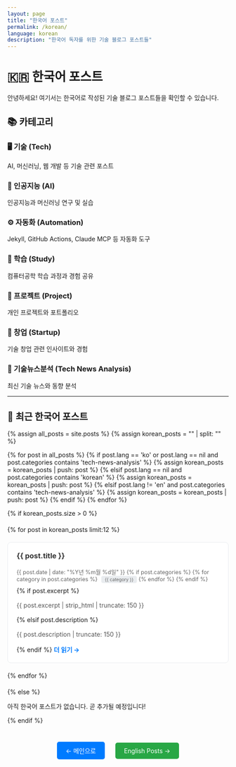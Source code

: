 ```yaml
---
layout: page
title: "한국어 포스트"
permalink: /korean/
language: korean
description: "한국어 독자를 위한 기술 블로그 포스트들"
---
```


# 🇰🇷 한국어 포스트

안녕하세요! 여기서는 한국어로 작성된 기술 블로그 포스트들을 확인할 수 있습니다.

## 📚 카테고리

### 🖥️ 기술 (Tech)
AI, 머신러닝, 웹 개발 등 기술 관련 포스트

### 🤖 인공지능 (AI)
인공지능과 머신러닝 연구 및 실습

### ⚙️ 자동화 (Automation)
Jekyll, GitHub Actions, Claude MCP 등 자동화 도구

### 📖 학습 (Study)
컴퓨터공학 학습 과정과 경험 공유

### 🚀 프로젝트 (Project)
개인 프로젝트와 포트폴리오

### 💼 창업 (Startup)
기술 창업 관련 인사이트와 경험

### 📰 기술뉴스분석 (Tech News Analysis)
최신 기술 뉴스와 동향 분석

---

## 📝 최근 한국어 포스트

<div class="korean-posts">
{% assign all_posts = site.posts %}
{% assign korean_posts = "" | split: "" %}

{% for post in all_posts %}
  {% if post.lang == 'ko' or post.lang == nil and post.categories contains 'tech-news-analysis' %}
    {% assign korean_posts = korean_posts | push: post %}
  {% elsif post.lang == nil and post.categories contains 'korean' %}
    {% assign korean_posts = korean_posts | push: post %}
  {% elsif post.lang != 'en' and post.categories contains 'tech-news-analysis' %}
    {% assign korean_posts = korean_posts | push: post %}
  {% endif %}
{% endfor %}

{% if korean_posts.size > 0 %}
  <div class="posts-grid" style="display: grid; grid-template-columns: repeat(auto-fit, minmax(300px, 1fr)); gap: 20px; margin: 20px 0;">
    {% for post in korean_posts limit:12 %}
      <article class="post-preview" style="border: 1px solid #e9ecef; border-radius: 8px; padding: 20px; background: white; transition: box-shadow 0.3s ease;">
        <h3 style="margin-top: 0;"><a href="{{ post.url | relative_url }}" style="text-decoration: none; color: #333;">{{ post.title }}</a></h3>
        <p class="post-meta" style="color: #666; font-size: 0.9em; margin: 10px 0;">
          <time datetime="{{ post.date | date_to_xmlschema }}">{{ post.date | date: "%Y년 %m월 %d일" }}</time>
          {% if post.categories %}
            <span class="categories">
              {% for category in post.categories %}
                <span class="category" style="background: #e9ecef; padding: 2px 8px; border-radius: 4px; margin-left: 5px; font-size: 0.8em;">{{ category }}</span>
              {% endfor %}
            </span>
          {% endif %}
        </p>
        {% if post.excerpt %}
          <p class="excerpt" style="color: #555; line-height: 1.5;">{{ post.excerpt | strip_html | truncate: 150 }}</p>
        {% elsif post.description %}
          <p class="excerpt" style="color: #555; line-height: 1.5;">{{ post.description | truncate: 150 }}</p>
        {% endif %}
        <a href="{{ post.url | relative_url }}" style="color: #007bff; text-decoration: none; font-weight: bold;">더 읽기 →</a>
      </article>
    {% endfor %}
  </div>
{% else %}
  <p>아직 한국어 포스트가 없습니다. 곧 추가될 예정입니다!</p>
{% endif %}
</div>

<div class="navigation-links" style="text-align: center; margin: 40px 0;">
  <a href="{{ '/' | relative_url }}" class="btn" style="display: inline-block; padding: 10px 20px; background: #007bff; color: white; text-decoration: none; border-radius: 5px; margin: 0 10px;">← 메인으로</a>
  <a href="{{ '/english/' | relative_url }}" class="btn" style="display: inline-block; padding: 10px 20px; background: #28a745; color: white; text-decoration: none; border-radius: 5px; margin: 0 10px;">English Posts →</a>
</div>

<style>
.post-preview:hover {
  box-shadow: 0 4px 8px rgba(0,0,0,0.1);
}

.posts-grid article {
  transition: transform 0.2s ease;
}

.posts-grid article:hover {
  transform: translateY(-2px);
}
</style>
